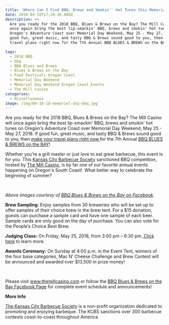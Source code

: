 ```yaml
---
title: 'Where Can I Find BBQ, Brews and Smokin'' Hot Tunes this Memorial Day Weekend?'
date: 2018-04-10T17:20:36.000Z
description: >+
  Are you ready for the 2018 BBQ, Blues & Brews on the Bay? The Mill Casino will
  once again bring the best lip-smackin' BBQ, brews and smokin' hot tunes on
  Oregon's Adventure Coast over Memorial Day Weekend, May 25 - May 27, 2018. If
  good fun, great music, and tasty BBQ & Brews sound good to you, then make your
  travel plans right now for the 7th Annual BBQ BLUES & BREWS on the BAY!

tags:
  - 2018 BBQ
  - bbq
  - BBQ Blues and Brews
  - Blues & Brews on the Bay
  - Food Festivals Oregon Coast
  - Memorial Day Weekend
  - Memorial Day Weekend Oregon Coast Events
  - The Mill Casino
categories:
  - Miscellaneous
image: /img/04-18-18-memoriel-day-bbq.jpg
---
```

Are you ready for the 2018 BBQ, Blues &amp; Brews on the Bay? The Mill Casino will once again bring the best lip-smackin' BBQ, brews and smokin' hot tunes on Oregon's Adventure Coast over Memorial Day Weekend, May 25 - May 27, 2018. If good fun, great music, and tasty BBQ &amp; Brews sound good to you, then <a href="http://oregonsadventurecoast.com/lodging/">make your travel plans right now </a>for the 7th Annual <a href="https://www.facebook.com/BbqBluesBrewsOnTheBay" target="_blank" rel="noopener noreferrer">BBQ BLUES &amp; BREWS on the BAY</a>!



Whether you’re a grill master or just love to eat great barbecue, this event is for you. This <a href="http://www.kcbs.us/" target="_blank" rel="noopener noreferrer">Kansas City Barbecue Society</a> sanctioned BBQ competition, hosted by <a href="http://www.themillcasino.com/" target="_blank" rel="noopener noreferrer">The Mill Casino</a>, is by far one of our favorite annual events happening on Oregon's South Coast!  What better way to celebrate the beginning of summer?



&nbsp;



<em>Above images courtesy of <a href="https://www.facebook.com/pg/BbqBluesBrewsOnTheBay/photos/?ref=page_internal">BBQ Blues &amp; Brews on the Bay on Facebook</a>.</em>



<strong>Brew Sampling:</strong> Enjoy samples from 30 breweries who will be set up to offer samples of their choice brew in the brew tent. For a $15 donation, guests can purchase a sample card and have one sample of each beer. Sample cards are only good on the day of purchase. You can also vote for the People’s Choice Best Brew.



<strong>Judging Class:</strong> On Friday, May 25, 2018, from 3:00 pm – 6:30 pm.<a href="https://www.themillcasino.com/bbq-event/judging/"> Click here</a> to learn more.



<strong>Awards Ceremony:</strong> On Sunday at 4:00 p.m. in the Event Tent, winners of the four base categories, Mac N’ Cheese Challenge and Brew Contest will be announced and awarded over $13,500 in prize money!



&nbsp;



Please visit <a href="https://www.themillcasino.com/bbq-event" target="_blank" rel="noopener noreferrer">www.themillcasino.com</a> or follow the <a href="https://www.facebook.com/BbqBluesBrewsOnTheBay" target="_blank" rel="noopener noreferrer">BBQ Blues &amp; Brews on the Bay Facebook Page</a> for complete event schedule and announcements!



<strong>More Info</strong>



<a href="http://www.kcbs.us/" target="_blank" rel="noopener noreferrer">The Kansas City Barbecue Society</a> is a non-profit organization dedicated to promoting and enjoying barbeque. The KCBS sanctions over 300 barbecue contests coast-to-coast throughout America.
